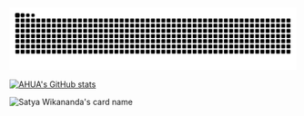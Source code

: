 <picture>
  <source media="(prefers-color-scheme: dark)" srcset="https://raw.githubusercontent.com/popqq/popqq/output/github-contribution-grid-snake-dark.svg">
  <source media="(prefers-color-scheme: light)" srcset="https://raw.githubusercontent.com/popqq/popqq/output/github-contribution-grid-snake.svg">
  <img alt="github contribution grid snake animation" src="https://raw.githubusercontent.com/popqq/popqq/output/github-contribution-grid-snake.svg">
</picture>

[![AHUA's GitHub stats](https://github-readme-stats.vercel.app/api?username=popqq&theme=catppuccin_latte "![AHUA's GitHub stats")](https://github.com/AHUA-Official/github-readme-stats)

![Satya Wikananda's card name](https://cardivo.vercel.app/api?name=[suilk]&description=[%e8%bf%99%e6%98%af%e4%b8%80%e6%9d%a1%e6%8f%8f%e8%bf%b0]&image=https://avatars.githubusercontent.com/u/88605050?v=4&backgroundColor=%23ecf0f1&pattern=bubbles&colorPattern=%23eaeaea&opacity=0.7&disableAnimation=true)
